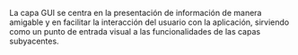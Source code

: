 ﻿La capa GUI se centra en la presentación de información de manera amigable y en
facilitar la interacción del usuario con la aplicación, sirviendo como un punto
de entrada visual a las funcionalidades de las capas subyacentes.